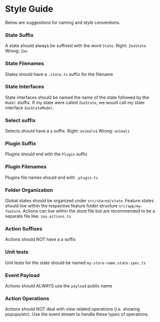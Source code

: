 # Style Guide
Below are suggestions for naming and style conventions.

### State Suffix
A state should always be suffixed with the word `State`. Right: `ZooState` Wrong: `Zoo`

### State Filenames
States should have a `.state.ts` suffix for the filename

### State Interfaces
State interfaces should be named the name of the state followed by the `Model` stuffix. If my
state were called `ZooState`, we would call my state interface `ZooStateModel`.

### Select suffix
Selects should have a `$` suffix. Right: `animals$` Wrong: `animals`

### Plugin Suffix
Plugins should end with the `Plugin` suffix

### Plugin Filenames
Plugins file names should end with `.plugin.ts`

### Folder Organization
Global states should be organized under `src/shared/state`.
Feature states should live within the respective feature folder structure `src/app/my-feature`.
Actions can live within the store file but are recommended to be a separate file like: `zoo.actions.ts`

### Action Suffixes
Actions should NOT have a a suffix

### Unit tests
Unit tests for the state should be named `my-store-name.state.spec.ts`

### Event Payload
Actions should ALWAYS use the `payload` public name

### Action Operations
Actions should NOT deal with view related operations (i.e. showing popups/etc). Use the event
stream to handle these types of operations.

